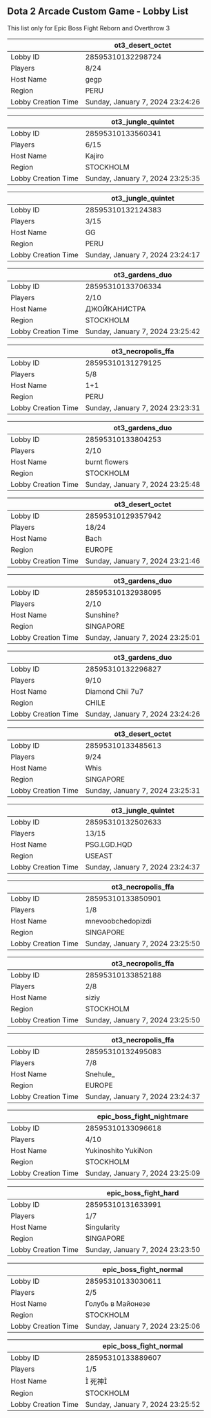 ## Dota 2 Arcade Custom Game - Lobby List

This list only for Epic Boss Fight Reborn and Overthrow 3

|  | ot3_desert_octet |
| ------ | ------ |
| Lobby ID | 28595310132298724 |
| Players | 8/24 |
| Host Name | gegp |
| Region | PERU |
| Lobby Creation Time | Sunday, January 7, 2024 23:24:26 |


|  | ot3_jungle_quintet |
| ------ | ------ |
| Lobby ID | 28595310133560341 |
| Players | 6/15 |
| Host Name | Kajiro |
| Region | STOCKHOLM |
| Lobby Creation Time | Sunday, January 7, 2024 23:25:35 |


|  | ot3_jungle_quintet |
| ------ | ------ |
| Lobby ID | 28595310132124383 |
| Players | 3/15 |
| Host Name | GG |
| Region | PERU |
| Lobby Creation Time | Sunday, January 7, 2024 23:24:17 |


|  | ot3_gardens_duo |
| ------ | ------ |
| Lobby ID | 28595310133706334 |
| Players | 2/10 |
| Host Name | ДЖОЙКАНИСТРА |
| Region | STOCKHOLM |
| Lobby Creation Time | Sunday, January 7, 2024 23:25:42 |


|  | ot3_necropolis_ffa |
| ------ | ------ |
| Lobby ID | 28595310131279125 |
| Players | 5/8 |
| Host Name | 1+1 |
| Region | PERU |
| Lobby Creation Time | Sunday, January 7, 2024 23:23:31 |


|  | ot3_gardens_duo |
| ------ | ------ |
| Lobby ID | 28595310133804253 |
| Players | 2/10 |
| Host Name | burnt flowers |
| Region | STOCKHOLM |
| Lobby Creation Time | Sunday, January 7, 2024 23:25:48 |


|  | ot3_desert_octet |
| ------ | ------ |
| Lobby ID | 28595310129357942 |
| Players | 18/24 |
| Host Name | Bach |
| Region | EUROPE |
| Lobby Creation Time | Sunday, January 7, 2024 23:21:46 |


|  | ot3_gardens_duo |
| ------ | ------ |
| Lobby ID | 28595310132938095 |
| Players | 2/10 |
| Host Name | Sunshine? |
| Region | SINGAPORE |
| Lobby Creation Time | Sunday, January 7, 2024 23:25:01 |


|  | ot3_gardens_duo |
| ------ | ------ |
| Lobby ID | 28595310132296827 |
| Players | 9/10 |
| Host Name | Diamond Chii 7u7 |
| Region | CHILE |
| Lobby Creation Time | Sunday, January 7, 2024 23:24:26 |


|  | ot3_desert_octet |
| ------ | ------ |
| Lobby ID | 28595310133485613 |
| Players | 9/24 |
| Host Name | Whis |
| Region | SINGAPORE |
| Lobby Creation Time | Sunday, January 7, 2024 23:25:31 |


|  | ot3_jungle_quintet |
| ------ | ------ |
| Lobby ID | 28595310132502633 |
| Players | 13/15 |
| Host Name | PSG.LGD.HQD |
| Region | USEAST |
| Lobby Creation Time | Sunday, January 7, 2024 23:24:37 |


|  | ot3_necropolis_ffa |
| ------ | ------ |
| Lobby ID | 28595310133850901 |
| Players | 1/8 |
| Host Name | mnevoobchedopizdi |
| Region | SINGAPORE |
| Lobby Creation Time | Sunday, January 7, 2024 23:25:50 |


|  | ot3_necropolis_ffa |
| ------ | ------ |
| Lobby ID | 28595310133852188 |
| Players | 2/8 |
| Host Name | siziy |
| Region | STOCKHOLM |
| Lobby Creation Time | Sunday, January 7, 2024 23:25:50 |


|  | ot3_necropolis_ffa |
| ------ | ------ |
| Lobby ID | 28595310132495083 |
| Players | 7/8 |
| Host Name | Snehule_ |
| Region | EUROPE |
| Lobby Creation Time | Sunday, January 7, 2024 23:24:37 |


|  | epic_boss_fight_nightmare |
| ------ | ------ |
| Lobby ID | 28595310133096618 |
| Players | 4/10 |
| Host Name | Yukinoshito YukiNon |
| Region | STOCKHOLM |
| Lobby Creation Time | Sunday, January 7, 2024 23:25:09 |


|  | epic_boss_fight_hard |
| ------ | ------ |
| Lobby ID | 28595310131633991 |
| Players | 1/7 |
| Host Name | Singularity |
| Region | SINGAPORE |
| Lobby Creation Time | Sunday, January 7, 2024 23:23:50 |


|  | epic_boss_fight_normal |
| ------ | ------ |
| Lobby ID | 28595310133030611 |
| Players | 2/5 |
| Host Name | Голубь в Майонезе |
| Region | STOCKHOLM |
| Lobby Creation Time | Sunday, January 7, 2024 23:25:06 |


|  | epic_boss_fight_normal |
| ------ | ------ |
| Lobby ID | 28595310133889607 |
| Players | 1/5 |
| Host Name |  死神 |
| Region | STOCKHOLM |
| Lobby Creation Time | Sunday, January 7, 2024 23:25:52 |


